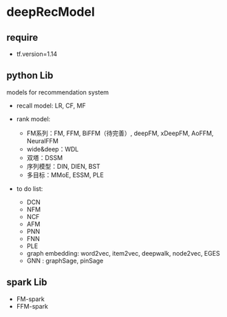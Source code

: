 # deepRecModel
## require
- tf.version=1.14
## python Lib
models for recommendation system

- recall model: LR, CF, MF

- rank model: 
    - FM系列：FM, FFM, BiFFM（待完善）, deepFM, xDeepFM, AoFFM, NeuralFFM
    - wide&deep：WDL
    - 双塔：DSSM
    - 序列模型：DIN, DIEN, BST
    - 多目标：MMoE, ESSM, PLE

- to do list:
    - DCN
    - NFM
    - NCF
    - AFM
    - PNN
    - FNN
    - PLE
    - graph embedding: word2vec, item2vec, deepwalk, node2vec, EGES
    - GNN : graphSage, pinSage

## spark Lib
- FM-spark
- FFM-spark

